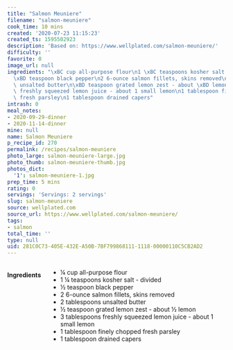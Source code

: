 ```yaml
---
title: "Salmon Meuniere"
filename: "salmon-meuniere"
cook_time: 10 mins
created: '2020-07-23 11:15:23'
created_ts: 1595502923
description: 'Based on: https://www.wellplated.com/salmon-meuniere/'
difficulty: ''
favorite: 0
image_url: null
ingredients: "\xBC cup all-purpose flour\n1 \xBC teaspoons kosher salt - divided\n\
  \xBD teaspoon black pepper\n2 6-ounce salmon fillets, skins removed\n2 tablespoons\
  \ unsalted butter\n\xBD teaspoon grated lemon zest - about \xBD lemon\n3 tablespoons\
  \ freshly squeezed lemon juice - about 1 small lemon\n1 tablespoon finely chopped\
  \ fresh parsley\n1 tablespoon drained capers"
intrash: 0
meal_notes:
- 2020-09-29-dinner
- 2020-11-14-dinner
mine: null
name: Salmon Meuniere
p_recipe_id: 270
permalink: /recipes/salmon-meuniere
photo_large: salmon-meuniere-large.jpg
photo_thumb: salmon-meuniere-thumb.jpg
photos_dict:
  '1': salmon-meuniere-1.jpg
prep_time: 5 mins
rating: 0
servings: 'Servings: 2 servings'
slug: salmon-meuniere
source: wellplated.com
source_url: https://www.wellplated.com/salmon-meuniere/
tags:
- salmon
total_time: ''
type: null
uid: 281C0C73-405E-432E-A50B-7BF799868111-1118-00000110C5CB2AD2
---
```

<div class="large-8 medium-7 columns" id="writeup">	</div><!-- #writeup -->
</div><!-- #row-one -->
<div class="row" id="row-two">	<div class="medium-4 small-5 columns" id="ingredients"><h4>Ingredients</h4><div class="box box-ingredients content"><ul>
<li>¼ cup all-purpose flour</li>
<li>1 ¼ teaspoons kosher salt - divided</li>
<li>½ teaspoon black pepper</li>
<li>2 6-ounce salmon fillets, skins removed</li>
<li>2 tablespoons unsalted butter</li>
<li>½ teaspoon grated lemon zest - about ½ lemon</li>
<li>3 tablespoons freshly squeezed lemon juice - about 1 small lemon</li>
<li>1 tablespoon finely chopped fresh parsley</li>
<li>1 tablespoon drained capers</li>
</ul>
</div>	</div>	<div class="medium-6 small-7 columns" id="directions">	</div>